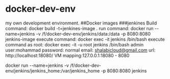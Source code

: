 # docker-dev-env
my own development environment.
##Docker images
###jenkines
Build command: docker build -t=jenkines-image .
run command: docker run --name=jenkins -v /f/docker-dev-env/jenkins/data:/data -p 8080:8080  jenkins-image
execute command: docker exec -it jenkins /bin/bash
execute command as root: docker exec -it -u root jenkins /bin/bash
admin user:mohammad
password: normal
email: shalabicloud@gmail.com
url: http://localhost:18080/
VM mapping:127.0.0.1:18080 - 8080

docker run --name=jenkins -v /f/docker-dev-env/jenkins/jenkins_home:/var/jenkins_home -p 8080:8080  jenkins